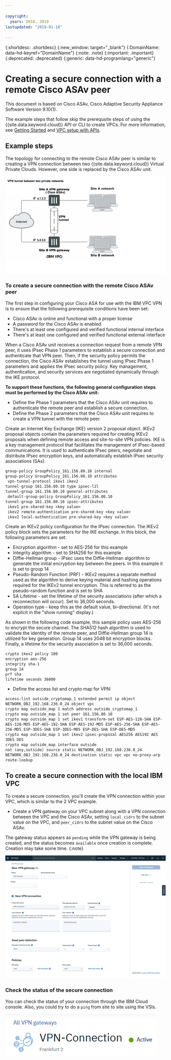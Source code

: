 ```yaml
---

copyright:
  years: 2018, 2019
lastupdated: "2019-01-18"

---
```


{:shortdesc: .shortdesc} 
{:new_window: target="_blank"} 
{:DomainName: data-hd-keyref="DomainName"} 
{:note: .note} 
{:important: .important} 
{:deprecated: .deprecated} 
{:generic: data-hd-programlang="generic"}

# Creating a secure connection with a remote Cisco ASAv peer

This document is based on Cisco ASAv, Cisco Adaptive Security Appliance Software Version 9.10(1).

The example steps that follow skip the prerequsite steps of using the {{site.data.keyword.cloud}} API or CLI to create VPCs. For more information, see [Getting Started](https://{DomainName}/docs/infrastructure/vpc/getting-started.html) and [VPC setup with APIs](../vpc/example-code.html).

## Example steps
The topology for connecting to the remote Cisco ASAv peer is similar to creating a VPN connection between two {{site.data.keyword.cloud}} Virtual Private Clouds. However, one side is replaced by the Cisco ASAv unit.

![enter image description here](./images/vpc-vpn-asav-figure.png)

### To create a secure connection with the remote Cisco ASAv peer

The first step in configuring your Cisco ASA for use with the IBM VPC VPN is to
ensure that the following prerequisite conditions have been set:

* Cisco ASAv is online and functional with a proper license
* A password for the Cisco ASAv is enabled
* There's at least one configured and verified functional internal interface
* There's at least one configured and verified functional external interface

When a Cisco ASAv unit receives a connection request from a remote VPN peer, it uses IPsec Phase 1 parameters to establish a secure connection and authenticate that VPN peer. Then, if the security policy permits the connection, the Cisco ASAv establishes the tunnel using IPsec Phase 1 parameters and applies the IPsec security policy. Key management, authentication, and security services are negotiated dynamically through the IKE protocol.

**To support these functions, the following general configuration steps must be performed by the Cisco ASAv unit:**

* Define the Phase 1 parameters that the Cisco ASAv unit requires to authenticate the remote peer and establish a secure connection.
* Define the Phase 2 parameters that the Cisco ASAv unit requires to create a VPN tunnel with the remote peer.

Create an Internet Key Exchange (IKE) version 2 proposal object. IKEv2 proposal objects
contain the parameters required for creating IKEv2 proposals when defining remote access and
site-to-site VPN policies. IKE is a key management protocol that facilitates the management of
IPsec-based communications. It is used to authenticate IPsec peers, negotiate and distribute
IPsec encryption keys, and automatically establish IPsec security associations (SAs). 

```
group-policy GroupPolicy_161.156.80.10 internal
group-policy GroupPolicy_161.156.80.10 attributes
 vpn-tunnel-protocol ikev1 ikev2 
tunnel-group 161.156.80.10 type ipsec-l2l
tunnel-group 161.156.80.10 general-attributes
 default-group-policy GroupPolicy_161.156.80.10
tunnel-group 161.156.80.10 ipsec-attributes
 ikev1 pre-shared-key <key value>
 ikev2 remote-authentication pre-shared-key <key value>
 ikev2 local-authentication pre-shared-key <key value>
```

Create an IKEv2 policy configuration for the IPsec connection. The IKEv2 policy block sets the
parameters for the IKE exchange. In this block, the following parameters are set:
* Encryption algorithm - set to AES-256 for this example
* Integrity algorithm - set to SHA256 for this example
* Diffie-Hellman group - IPsec uses the Diffie-Hellman algorithm to generate the initial
encryption key between the peers. In this example it is set to group 14
* Pseudo-Random Function (PRF) - IKEv2 requires a separate method used as the
algorithm to derive keying material and hashing operations required for the IKEv2 tunnel
encryption. This is referred to as the pseudo-random function and is set to SHA
* SA Lifetime - set the lifetime of the security associations (after which a reconnection will
occur). Set to 36,000 seconds.
* Operation type - keep this as the default value, bi-directional. (It's not explicit in the "show running" display.)

As shown in the following code example, this sample policy uses AES-256 to encrypt the secure channel. The SHA512
hash algorithm is used to validate the identity of the remote peer, and Diffie-Hellman group
14 is utilized for key generation. Group 14 uses 2048 bit encryption blocks. Finally, a
lifetime for the security association is set to 36,000 seconds.

```
crypto ikev2 policy 100
encryption aes-256
integrity sha-1
group 14
prf sha
lifetime seconds 36000
```

* Define the access list and crypto map for VPN:

```
access-list outside_cryptomap_1 extended permit ip object NETWORK_OBJ_192.168.236.0_24 object vpc 
crypto map outside_map 1 match address outside_cryptomap_1
crypto map outside_map 1 set peer 161.156.80.10 
crypto map outside_map 1 set ikev1 transform-set ESP-AES-128-SHA ESP-AES-128-MD5 ESP-AES-192-SHA ESP-AES-192-MD5 ESP-AES-256-SHA ESP-AES-256-MD5 ESP-3DES-SHA ESP-3DES-MD5 ESP-DES-SHA ESP-DES-MD5
crypto map outside_map 1 set ikev2 ipsec-proposal AES256 AES192 AES 3DES DES
crypto map outside_map interface outside
nat (any,outside) source static NETWORK_OBJ_192.168.236.0_24 NETWORK_OBJ_192.168.236.0_24 destination static vpc vpc no-proxy-arp route-lookup
```

## To create a secure connection with the local IBM VPC

To create a secure connection, you'll create the VPN connection within your VPC, which is similar to the 2 VPC example.

* Create a VPN gateway on your VPC subnet  along with a VPN connection between the VPC and the Cisco ASAv, setting `local_cidrs` to the subnet value on the VPC, and `peer_cidrs` to the subnet value on the Cisco ASAv.

The gateway status appears as `pending` while the VPN gateway is being created, and the status becomes `available` once creation is complete. Creation may take some time. 
{:note}


![enter image description here](./images/vpc-vpn-asav-connection.png)

### Check the status of the secure connection

You can check the status of your connection through the IBM Cloud console. Also, you could try to do a `ping` from site to site using the VSIs.

![enter image description here](./images/vpc-vpn-asav-status.png)
